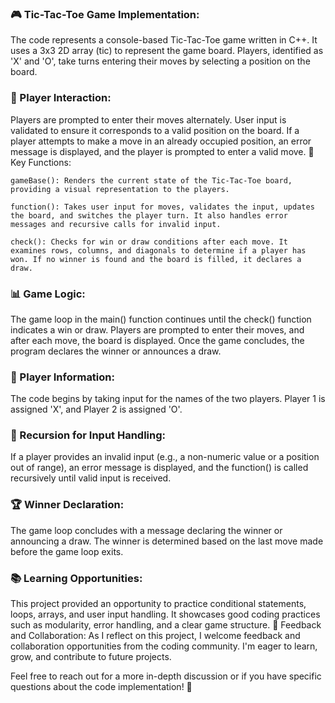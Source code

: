 
### 🎮 Tic-Tac-Toe Game Implementation:
The code represents a console-based Tic-Tac-Toe game written in C++. It uses a 3x3 2D array (tic) to represent the game board. Players, identified as 'X' and 'O', take turns entering their moves by selecting a position on the board.

### 👥 Player Interaction:

Players are prompted to enter their moves alternately.
User input is validated to ensure it corresponds to a valid position on the board.
If a player attempts to make a move in an already occupied position, an error message is displayed, and the player is prompted to enter a valid move.
🚀 Key Functions:
```
gameBase(): Renders the current state of the Tic-Tac-Toe board, providing a visual representation to the players.

function(): Takes user input for moves, validates the input, updates the board, and switches the player turn. It also handles error messages and recursive calls for invalid input.

check(): Checks for win or draw conditions after each move. It examines rows, columns, and diagonals to determine if a player has won. If no winner is found and the board is filled, it declares a draw.
```

### 📊 Game Logic:

The game loop in the main() function continues until the check() function indicates a win or draw.
Players are prompted to enter their moves, and after each move, the board is displayed.
Once the game concludes, the program declares the winner or announces a draw.

### 👥 Player Information:

The code begins by taking input for the names of the two players.
Player 1 is assigned 'X', and Player 2 is assigned 'O'.

### 🔄 Recursion for Input Handling:

If a player provides an invalid input (e.g., a non-numeric value or a position out of range), an error message is displayed, and the function() is called recursively until valid input is received.

### 🏆 Winner Declaration:

The game loop concludes with a message declaring the winner or announcing a draw.
The winner is determined based on the last move made before the game loop exits.

### 📚 Learning Opportunities:

This project provided an opportunity to practice conditional statements, loops, arrays, and user input handling.
It showcases good coding practices such as modularity, error handling, and a clear game structure.
🤝 Feedback and Collaboration:
As I reflect on this project, I welcome feedback and collaboration opportunities from the coding community. I'm eager to learn, grow, and contribute to future projects.

Feel free to reach out for a more in-depth discussion or if you have specific questions about the code implementation! 🚀

